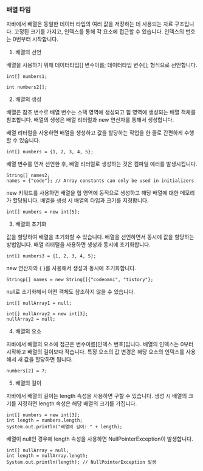 ### 배열 타입

자바에서 배열은 동일한 데이터 타입의 여러 값을 저장하는 데 사용되는 자료 구조입니다. 고정된 크기를 가지고, 인덱스를 통해 각 요소에 접근할 수 있습니다. 인덱스의 번호는 0번부터 시작합니다.

1. 배열의 선언

배열을 사용하기 위해 데이터타입[] 변수이름; 데이터타입 변수[]; 형식으로 선언합니다.
```
int[] numbers1;
```
```
int numbers2[];
```

2. 배열의 생성

배열은 참조 변수로 배열 변수는 스택 영역에 생성되고 힙 영역에 생성되는 배열 객체를 참조합니다. 배열의 생성은 배열 리터럴과 new 연산자를 통해서 생성합니다.

배열 리터럴을 사용하면 배열을 생성하고 값을 할당하는 작업을 한 줄로 간편하게 수행할 수 있습니다.
```
int[] numbers = {1, 2, 3, 4, 5};
```
배열 변수를 먼저 선언한 후, 배열 리터럴로 생성하는 것은 컴파일 에러를 발생시킵니다.
```
String[] names2;
names = {"code"}; // Array constants can only be used in initializers
```

new 키워드를 사용하면 배열을 힙 영역에 동적으로 생성하고 해당 배열에 대한 메모리가 할당됩니다. 배열을 생성 시 배열의 타입과 크기를 지정합니다.
```
int[] numbers = new int[5];
```

3. 배열의 초기화

값을 할당하여 배열을 초기화할 수 있습니다. 배열을 선언하면서 동시에 값을 할당하는 방법입니다. 배열 리터럴을 사용하면 생성과 동시에 초기화합니다.
```
int[] numbers3 = {1, 2, 3, 4, 5};
```

new 연산자와 { }를 사용해서 생성과 동시에 초기화합니다.
```
Stringp[] names = new String[]{"codeomni", "tistory"};
```

null로 초기화해서 어떤 객체도 참조하지 않을 수 있습니다.
```
int[] nullArray1 = null;
```
```
int[] nullArray2 = new int[3];
nullArray2 = null;
```

4. 배열의 요소 

자바에서 배열의 요소에 접근은 변수이름[인덱스 번호]입니다. 배열의 인덱스는 0부터 시작하고 배열의 길이보다 작습니다. 특정 요소의 값 변경은 해당 요소의 인덱스를 사용해서 새 값을 할당하면 됩니다.
```
numbers[2] = 7;
```

5. 배열의 길이

자바에서 배열의 길이는 length 속성을 사용하면 구할 수 있습니다. 생성 시 배열의 크기를 지정하면 length 속성은 해당 배열의 크기를 가집니다.
```
int[] numbers = new int[3];
int length = numbers.length;
System.out.println("배열의 길이: " + length);
```
배열이 null인 경우에 length 속성을 사용하면 NullPointerException이 발생합니다.
```
int[] nullArray = null;
int length = nullArray.length;
System.out.println(length); // NullPointerException 발생
```